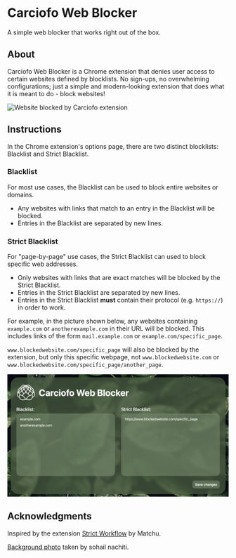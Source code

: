 # Carciofo Web Blocker
A simple web blocker that works right out of the box.

## About
Carciofo Web Blocker is a Chrome extension that denies user access to certain websites defined by blocklists. No sign-ups, no overwhelming configurations; just a simple and modern-looking extension that does what it is meant to do - block websites!

![Website blocked by Carciofo extension](example-images/block-example.png)

## Instructions
In the Chrome extension's options page, there are two distinct blocklists: Blacklist and Strict Blacklist.

### Blacklist
For most use cases, the Blacklist can be used to block entire websites or domains.
* Any websites with links that match to an entry in the Blacklist will be blocked.
* Entries in the Blacklist are separated by new lines.

### Strict Blacklist
For "page-by-page" use cases, the Strict Blacklist can used to block specific web addresses.
* Only websites with links that are exact matches will be blocked by the Strict Blacklist.
* Entries in the Strict Blacklist are separated by new lines.
* Entries in the Strict Blacklist **must** contain their protocol (e.g. `https://`) in order to work.

For example, in the picture shown below, any websites containing `example.com` or `anotherexample.com` in their URL will be blocked. This includes links of the form `mail.example.com` or `example.com/specific_page`.

`www.blockedwebsite.com/specific_page` will also be blocked by the extension, but only this specific webpage, not `www.blockedwebsite.com` or `www.blockedwebsite.com/specific_page/another_page`.

![The options page of the Chrome extension](example-images/options-example.png)

## Acknowledgments
Inspired by the extension [Strict Workflow](https://chromewebstore.google.com/detail/cgmnfnmlficgeijcalkgnnkigkefkbhd) by Matchu.

[Background photo](https://www.pexels.com/photo/close-up-photography-of-leaves-with-droplets-807598/) taken by sohail nachiti.